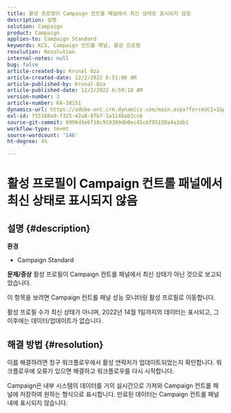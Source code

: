 ```yaml
---
title: 활성 프로필이 Campaign 컨트롤 패널에서 최신 상태로 표시되지 않음
description: 설명
solution: Campaign
product: Campaign
applies-to: Campaign Standard
keywords: KCS, Campaign 컨트롤 패널, 활성 프로필
resolution: Resolution
internal-notes: null
bug: false
article-created-by: Krunal Oza
article-created-date: 12/2/2022 6:51:06 AM
article-published-by: Krunal Oza
article-published-date: 12/2/2022 6:59:10 AM
version-number: 3
article-number: KA-18151
dynamics-url: https://adobe-ent.crm.dynamics.com/main.aspx?forceUCI=1&pagetype=entityrecord&etn=knowledgearticle&id=fe498aaf-0d72-ed11-9561-6045bd006c82
exl-id: f55168a9-f325-42a8-8fb7-1a1146ab3cc6
source-git-commit: 9996d3e6f18c919309db0ec45cbf85158a4a3db1
workflow-type: tm+mt
source-wordcount: '146'
ht-degree: 4%

---
```


# 활성 프로필이 Campaign 컨트롤 패널에서 최신 상태로 표시되지 않음

## 설명 {#description}

<b>환경</b>
- Campaign Standard



<b>문제/증상</b>
활성 프로필이 Campaign 컨트롤 패널에서 최신 상태가 아닌 것으로 보고되었습니다.

이 항목을 보려면 Campaign 컨트롤 패널 성능 모니터링 활성 프로필로 이동합니다.

활성 프로필 수가 최신 상태가 아니며, 2022년 14월 1일까지의 데이터는 표시되고, 그 이후에는 데이터/업데이트가 없습니다.


## 해결 방법 {#resolution}


이를 해결하려면 청구 워크플로우에서 활성 연락처가 업데이트되었는지 확인합니다. 워크플로우에 오류가 있으면 해결하고 워크플로우를 다시 시작합니다.

Campaign은 내부 시스템의 데이터를 거의 실시간으로 가져와 Campaign 컨트롤 패널에 저장하여 원하는 형식으로 표시합니다. 만료된 데이터는 Campaign 컨트롤 패널 내에 표시되지 않습니다.
